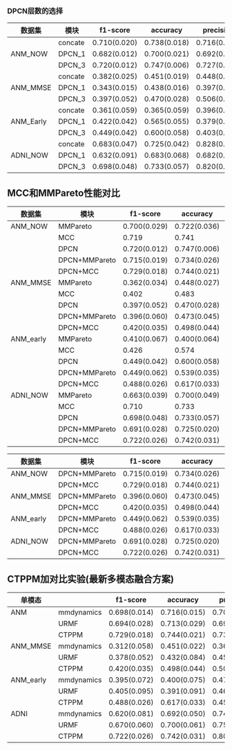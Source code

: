 ### DPCN层数的选择

| 数据集    | 模块    | f1-score     | accuracy     | precision    | recall       | auc          | aupr         |
| --------- | ------- | ------------ | ------------ | ------------ | ------------ | ------------ | ------------ |
|           | concate | 0.710(0.020) | 0.738(0.018) | 0.716(0.020) | 0.717(0.020) | 0.862(0.012) | 0.788(0.013) |
| ANM_NOW   | DPCN_1  | 0.682(0.012) | 0.700(0.021) | 0.692(0.015) | 0.685(0.016) | 0.850(0.015) | 0.767(0.025) |
|           | DPCN_3  | 0.720(0.012) | 0.747(0.006) | 0.727(0.010) | 0.727(0.009) | 0.840(0.008) | 0.752(0.012) |
|           | concate | 0.382(0.025) | 0.451(0.019) | 0.448(0.057) | 0.394(0.032) | 0.732(0.012) | 0.445(0.025) |
| ANM_MMSE  | DPCN_1  | 0.343(0.015) | 0.438(0.016) | 0.397(0.045) | 0.358(0.020) | 0.694(0.018) | 0.423(0.026) |
|           | DPCN_3  | 0.397(0.052) | 0.470(0.028) | 0.506(0.032) | 0.409(0.051) | 0.711(0.029) | 0.457(0.023) |
|           | concate | 0.361(0.059) | 0.365(0.059) | 0.396(0.060) | 0.364(0.060) | 0.579(0.048) | 0.487(0.029) |
| ANM_Early | DPCN_1  | 0.422(0.042) | 0.565(0.055) | 0.379(0.039) | 0.481(0.047) | 0.709(0.029) | 0.597(0.052) |
|           | DPCN_3  | 0.449(0.042) | 0.600(0.058) | 0.403(0.037) | 0.511(0.049) | 0.717(0.026) | 0.588(0.021) |
|           | concate | 0.683(0.047) | 0.725(0.042) | 0.828(0.067) | 0.646(0.035) | 0.736(0.020) | 0.696(0.038) |
| ADNI_NOW  | DPCN_1  | 0.632(0.091) | 0.683(0.068) | 0.682(0.126) | 0.614(0.077) | 0.732(0.062) | 0.651(0.084) |
|           | DPCN_3  | 0.698(0.048) | 0.733(0.057) | 0.820(0.104) | 0.665(0.032) | 0.758(0.037) | 0.712(0.036) |



## MCC和MMPareto性能对比



| 数据集    | 模块          | f1-score     | accuracy     | precision    | recall       | auc          | aupr         |
| --------- | ------------- | ------------ | ------------ | ------------ | ------------ | ------------ | ------------ |
| ANM_NOW   | MMPareto      | 0.700(0.029) | 0.722(0.036) | 0.716(0.030) | 0.705(0.032) | 0.858(0.009) | 0.790(0.011) |
|           | MCC           | 0.719        | 0.741        | 0.725        | 0.724        | 0.853        | 0.777        |
|           | DPCN          | 0.720(0.012) | 0.747(0.006) | 0.727(0.010) | 0.727(0.009) | 0.840(0.008) | 0.752(0.012) |
|           | DPCN+MMPareto | 0.715(0.019) | 0.734(0.026) | 0.726(0.021) | 0.719(0.023) | 0.839(0.019) | 0.748(0.030) |
|           | DPCN+MCC      | 0.729(0.018) | 0.744(0.021) | 0.734(0.021) | 0.730(0.021) | 0.852(0.014) | 0.771(0.019) |
| ANM_MMSE  | MMPareto      | 0.362(0.034) | 0.448(0.027) | 0.456(0.048) | 0.372(0.033) | 0.730(0.009) | 0.451(0.024) |
|           | MCC           | 0.402        | 0.483        | 0.505        | 0.399        | 0.748        | 0.475        |
|           | DPCN          | 0.397(0.052) | 0.470(0.028) | 0.506(0.032) | 0.409(0.051) | 0.711(0.029) | 0.457(0.023) |
|           | DPCN+MMPareto | 0.396(0.060) | 0.473(0.045) | 0.494(0.051) | 0.405(0.053) | 0.718(0.029) | 0.456(0.027) |
|           | DPCN+MCC      | 0.420(0.035) | 0.498(0.044) | 0.501(0.062) | 0.425(0.028) | 0.730(0.024) | 0.476(0.023) |
| ANM_early | MMPareto      | 0.410(0.067) | 0.400(0.064) | 0.447(0.058) | 0.406(0.071) | 0.572(0.018) | 0.492(0.050) |
|           | MCC           | 0.426        | 0.574        | 0.384        | 0.488        | 0.735        | 0.636        |
|           | DPCN          | 0.449(0.042) | 0.600(0.058) | 0.403(0.037) | 0.511(0.049) | 0.717(0.026) | 0.588(0.021) |
|           | DPCN+MMPareto | 0.449(0.062) | 0.539(0.035) | 0.465(0.134) | 0.489(0.050) | 0.677(0.028) | 0.567(0.059) |
|           | DPCN+MCC      | 0.488(0.026) | 0.617(0.033) | 0.455(0.035) | 0.538(0.028) | 0.701(0.023) | 0.596(0.044) |
| ADNI_NOW  | MMPareto      | 0.663(0.039) | 0.700(0.049) | 0.764(0.085) | 0.632(0.032) | 0.716(0.046) | 0.677(0.028) |
|           | MCC           | 0.710        | 0.733        | 0.822        | 0.675        | 0.712        | 0.681        |
|           | DPCN          | 0.698(0.048) | 0.733(0.057) | 0.820(0.104) | 0.665(0.032) | 0.758(0.037) | 0.712(0.036) |
|           | DPCN+MMPareto | 0.691(0.028) | 0.725(0.020) | 0.781(0.031) | 0.665(0.036) | 0.766(0.019) | 0.696(0.019) |
|           | DPCN+MCC      | 0.722(0.026) | 0.742(0.031) | 0.808(0.034) | 0.679(0.023) | 0.800(0.039) | 0.753(0.036) |







| 数据集    | 模块          | f1-score     | accuracy     | precision    | recall       | auc          | aupr         |
| --------- | ------------- | ------------ | ------------ | ------------ | ------------ | ------------ | ------------ |
| ANM_NOW   | DPCN+MMPareto | 0.715(0.019) | 0.734(0.026) | 0.726(0.021) | 0.719(0.023) | 0.839(0.019) | 0.748(0.030) |
|           | DPCN+MCC      | 0.729(0.018) | 0.744(0.021) | 0.734(0.021) | 0.730(0.021) | 0.852(0.014) | 0.771(0.019) |
| ANM_MMSE  | DPCN+MMPareto | 0.396(0.060) | 0.473(0.045) | 0.494(0.051) | 0.405(0.053) | 0.718(0.029) | 0.456(0.027) |
|           | DPCN+MCC      | 0.420(0.035) | 0.498(0.044) | 0.501(0.062) | 0.425(0.028) | 0.730(0.024) | 0.476(0.023) |
| ANM_early | DPCN+MMPareto | 0.449(0.062) | 0.539(0.035) | 0.465(0.134) | 0.489(0.050) | 0.677(0.028) | 0.567(0.059) |
|           | DPCN+MCC      | 0.488(0.026) | 0.617(0.033) | 0.455(0.035) | 0.538(0.028) | 0.701(0.023) | 0.596(0.044) |
| ADNI_NOW  | DPCN+MMPareto | 0.691(0.028) | 0.725(0.020) | 0.781(0.031) | 0.665(0.036) | 0.766(0.019) | 0.696(0.019) |
|           | DPCN+MCC      | 0.722(0.026) | 0.742(0.031) | 0.808(0.034) | 0.679(0.023) | 0.800(0.039) | 0.753(0.036) |

## CTPPM加对比实验(最新多模态融合方案)



| 单模态    |            | f1-score     | accuracy     | precision    | recall       | auc          | aupr         |
| --------- | ---------- | ------------ | ------------ | ------------ | ------------ | ------------ | ------------ |
| ANM       | mmdynamics | 0.698(0.014) | 0.716(0.015) | 0.709(0.014) | 0.704(0.014) | 0.857(0.019) | 0.752(0.031) |
|           | URMF       | 0.694(0.028) | 0.713(0.029) | 0.697(0.029) | 0.698(0.031) | 0.871(0.010) | 0.793(0.018) |
|           | CTPPM      | 0.729(0.018) | 0.744(0.021) | 0.734(0.021) | 0.730(0.021) | 0.852(0.014) | 0.771(0.019) |
| ANM_MMSE  | mmdynamics | 0.312(0.058) | 0.451(0.022) | 0.366(0.093) | 0.331(0.043) | 0.702(0.021) | 0.434(0.029) |
|           | URMF       | 0.378(0.052) | 0.432(0.084) | 0.459(0.069) | 0.386(0.037) | 0.735(0.015) | 0.460(0.019) |
|           | CTPPM      | 0.420(0.035) | 0.498(0.044) | 0.501(0.062) | 0.425(0.028) | 0.730(0.024) | 0.476(0.023) |
| ANM_early | mmdynamics | 0.395(0.072) | 0.400(0.075) | 0.478(0.029) | 0.400(0.081) | 0.493(0.067) | 0.471(0.070) |
|           | URMF       | 0.405(0.095) | 0.391(0.091) | 0.462(0.122) | 0.393(0.093) | 0.560(0.051) | 0.520(0.068) |
|           | CTPPM      | 0.488(0.026) | 0.617(0.033) | 0.455(0.035) | 0.538(0.028) | 0.701(0.023) | 0.596(0.044) |
| ADNI      | mmdynamics | 0.620(0.081) | 0.692(0.050) | 0.740(0.078) | 0.592(0.071) | 0.748(0.030) | 0.698(0.034) |
|           | URMF       | 0.670(0.060) | 0.700(0.061) | 0.750(0.103) | 0.641(0.036) | 0.744(0.039) | 0.712(0.035) |
|           | CTPPM      | 0.722(0.026) | 0.742(0.031) | 0.808(0.034) | 0.679(0.023) | 0.800(0.039) | 0.753(0.036) |